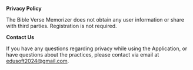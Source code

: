 **Privacy Policy**

The Bible Verse Memorizer does not obtain any user information or share with third parties. Registration is not required. 

**Contact Us**

If you have any questions regarding privacy while using the Application, or have questions about the practices, please contact via email at edusoft2024@gmail.com.
